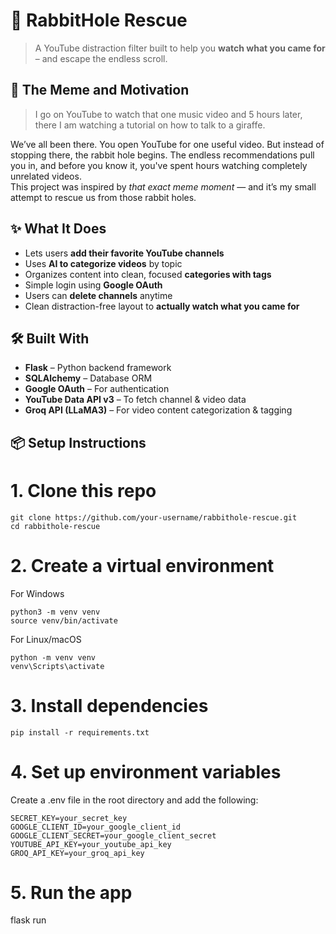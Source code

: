 # 🐇 RabbitHole Rescue

> A YouTube distraction filter built to help you **watch what you came for** – and escape the endless scroll.  

## 🎯 The Meme and Motivation

> I go on YouTube to watch that one music video and 5 hours later, there I am watching a tutorial on how to talk to a giraffe.

We’ve all been there. You open YouTube for one useful video. But instead of stopping there, the rabbit hole begins. The endless recommendations pull you in, and before you know it, you've spent hours watching completely unrelated videos.  
This project was inspired by *that exact meme moment* — and it’s my small attempt to rescue us from those rabbit holes.

## ✨ What It Does

- Lets users **add their favorite YouTube channels**  
- Uses **AI to categorize videos** by topic  
- Organizes content into clean, focused **categories with tags**  
- Simple login using **Google OAuth**  
- Users can **delete channels** anytime  
- Clean distraction-free layout to **actually watch what you came for**  

## 🛠️ Built With

- **Flask** – Python backend framework  
- **SQLAlchemy** – Database ORM  
- **Google OAuth** – For authentication  
- **YouTube Data API v3** – To fetch channel & video data  
- **Groq API (LLaMA3)** – For video content categorization & tagging  

## 📦 Setup Instructions

# 1. Clone this repo
```
git clone https://github.com/your-username/rabbithole-rescue.git  
cd rabbithole-rescue
```

# 2. Create a virtual environment
For Windows
```
python3 -m venv venv  
source venv/bin/activate
```
For Linux/macOS   
```
python -m venv venv   
venv\Scripts\activate
```

# 3. Install dependencies
```
pip install -r requirements.txt
```

# 4. Set up environment variables
 Create a .env file in the root directory and add the following:
 ```
SECRET_KEY=your_secret_key  
GOOGLE_CLIENT_ID=your_google_client_id  
GOOGLE_CLIENT_SECRET=your_google_client_secret  
YOUTUBE_API_KEY=your_youtube_api_key  
GROQ_API_KEY=your_groq_api_key
```

# 5. Run the app
flask run


